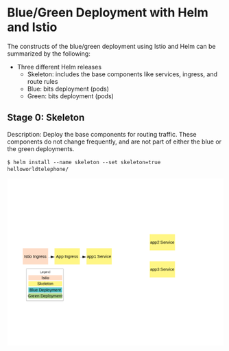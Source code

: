 # Blue/Green Deployment with Helm and Istio

The constructs of the blue/green deployment using Istio and Helm can be summarized by the following:

- Three different Helm releases
    - Skeleton: includes the base components like services, ingress, and route rules
    - Blue: bits deployment (pods)
    - Green: bits deployment (pods)

## Stage 0: Skeleton

Description: Deploy the base components for routing traffic. These components do not change frequently, and are not part of either the blue or the green deployments.

```
$ helm install --name skeleton --set skeleton=true helloworldtelephone/
```

![stage0](images/00_skeleton.png)

